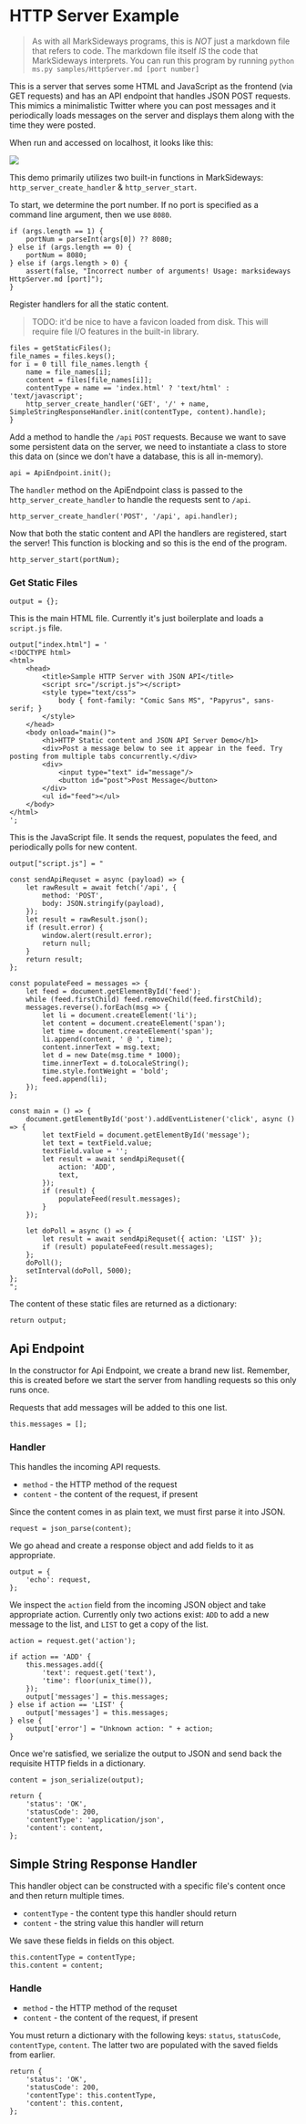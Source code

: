 # HTTP Server Example

> As with all MarkSideways programs, this is *NOT* just a markdown file that refers to code. The markdown file itself *IS* the code that MarkSideways interprets. You can run this program by running `python ms.py samples/HttpServer.md [port number]`

This is a server that serves some HTML and JavaScript as the frontend (via GET requests) and has an API endpoint that handles JSON POST requests. This mimics a minimalistic Twitter where you can post messages and it periodically loads messages on the server and displays them along with the time they were posted.

When run and accessed on localhost, it looks like this:

![](httpserver.jpg)

This demo primarily utilizes two built-in functions in MarkSideways: `http_server_create_handler` &amp; `http_server_start`.

To start, we determine the port number. If no port is specified as a command line argument, then we use `8080`.

```
if (args.length == 1) {
    portNum = parseInt(args[0]) ?? 8080;
} else if (args.length == 0) {
    portNum = 8080;
} else if (args.length > 0) {
    assert(false, "Incorrect number of arguments! Usage: marksideways HttpServer.md [port]");
}
```

Register handlers for all the static content.

> TODO: it'd be nice to have a favicon loaded from disk. This will require file I/O features in the built-in library.

```
files = getStaticFiles();
file_names = files.keys();
for i = 0 till file_names.length {
    name = file_names[i];
    content = files[file_names[i]];
    contentType = name == 'index.html' ? 'text/html' : 'text/javascript';
    http_server_create_handler('GET', '/' + name, SimpleStringResponseHandler.init(contentType, content).handle);
}
```

Add a method to handle the `/api` `POST` requests. Because we want to save some persistent data on the server, we need to instantiate a class to store this data on (since we don't have a database, this is all in-memory).

```
api = ApiEndpoint.init();
```

The `handler` method on the ApiEndpoint class is passed to the `http_server_create_handler` to handle the requests sent to `/api`.

```
http_server_create_handler('POST', '/api', api.handler);
```

Now that both the static content and API the handlers are registered, start the server! This function is blocking and so this is the end of the program.

```
http_server_start(portNum);
```

### Get Static Files

```
output = {};
```

This is the main HTML file. Currently it's just boilerplate and loads a `script.js` file.

```
output["index.html"] = '
<!DOCTYPE html>
<html>
    <head>
        <title>Sample HTTP Server with JSON API</title>
        <script src="/script.js"></script>
        <style type="text/css">
            body { font-family: "Comic Sans MS", "Papyrus", sans-serif; }
        </style>
    </head>
    <body onload="main()">
        <h1>HTTP Static content and JSON API Server Demo</h1>
        <div>Post a message below to see it appear in the feed. Try posting from multiple tabs concurrently.</div>
        <div>
            <input type="text" id="message"/>
            <button id="post">Post Message</button>
        </div>
        <ul id="feed"></ul>
    </body>
</html>
';
```

This is the JavaScript file. It sends the request, populates the feed, and periodically polls for new content.

```
output["script.js"] = "

const sendApiRequset = async (payload) => {
    let rawResult = await fetch('/api', {
        method: 'POST',
        body: JSON.stringify(payload),
    });
    let result = rawResult.json();
    if (result.error) {
        window.alert(result.error);
        return null;
    }
    return result;
};

const populateFeed = messages => {
    let feed = document.getElementById('feed');
    while (feed.firstChild) feed.removeChild(feed.firstChild);
    messages.reverse().forEach(msg => {
        let li = document.createElement('li');
        let content = document.createElement('span');
        let time = document.createElement('span');
        li.append(content, ' @ ', time);
        content.innerText = msg.text;
        let d = new Date(msg.time * 1000);
        time.innerText = d.toLocaleString();
        time.style.fontWeight = 'bold';
        feed.append(li);
    });
};

const main = () => {
    document.getElementById('post').addEventListener('click', async () => {
        let textField = document.getElementById('message');
        let text = textField.value;
        textField.value = '';
        let result = await sendApiRequset({
            action: 'ADD',
            text,
        });
        if (result) {
            populateFeed(result.messages);
        }
    });

    let doPoll = async () => {
        let result = await sendApiRequset({ action: 'LIST' });
        if (result) populateFeed(result.messages);
    };
    doPoll();
    setInterval(doPoll, 5000);
};
";
```

The content of these static files are returned as a dictionary:

```
return output;
```

## Api Endpoint

In the constructor for Api Endpoint, we create a brand new list. Remember, this is created before we start the server from handling requests so this only runs once. 

Requests that add messages will be added to this one list.
```
this.messages = [];
```

### Handler

This handles the incoming API requests.

- `method` - the HTTP method of the request
- `content` - the content of the request, if present

Since the content comes in as plain text, we must first parse it into JSON.
```
request = json_parse(content);
```
We go ahead and create a response object and add fields to it as appropriate.
```
output = {
    'echo': request,
};
```
We inspect the `action` field from the incoming JSON object and take appropriate action. Currently only two actions exist: `ADD` to add a new message to the list, and `LIST` to get a copy of the list. 

```
action = request.get('action');

if action == 'ADD' {
    this.messages.add({
        'text': request.get('text'),
        'time': floor(unix_time()),
    });
    output['messages'] = this.messages;
} else if action == 'LIST' {
    output['messages'] = this.messages;
} else {
    output['error'] = "Unknown action: " + action;
}
```

Once we're satisfied, we serialize the output to JSON and send back the requisite HTTP fields in a dictionary.

```
content = json_serialize(output);

return {
    'status': 'OK',
    'statusCode': 200,
    'contentType': 'application/json',
    'content': content,
};
```

## Simple String Response Handler

This handler object can be constructed with a specific file's content once and then return multiple times.

- `contentType` - the content type this handler should return
- `content` - the string value this handler will return

We save these fields in fields on this object.

```
this.contentType = contentType;
this.content = content;
```

### Handle

- `method` - the HTTP method of the requset
- `content` - the content of the request, if present

You must return a dictionary with the following keys: `status`, `statusCode`, `contentType`, `content`. The latter two are populated with the saved fields from earlier.
```
return {
    'status': 'OK',
    'statusCode': 200,
    'contentType': this.contentType,
    'content': this.content,
};
```

